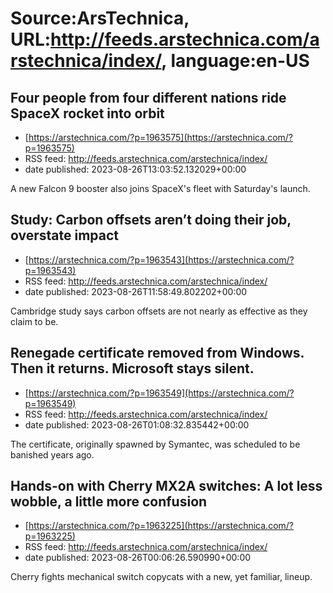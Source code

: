 # Source:ArsTechnica, URL:http://feeds.arstechnica.com/arstechnica/index/, language:en-US

## Four people from four different nations ride SpaceX rocket into orbit
 - [https://arstechnica.com/?p=1963575](https://arstechnica.com/?p=1963575)
 - RSS feed: http://feeds.arstechnica.com/arstechnica/index/
 - date published: 2023-08-26T13:03:52.132029+00:00

A new Falcon 9 booster also joins SpaceX's fleet with Saturday's launch.

## Study: Carbon offsets aren’t doing their job, overstate impact
 - [https://arstechnica.com/?p=1963543](https://arstechnica.com/?p=1963543)
 - RSS feed: http://feeds.arstechnica.com/arstechnica/index/
 - date published: 2023-08-26T11:58:49.802202+00:00

Cambridge study says carbon offsets are not nearly as effective as they claim to be.

## Renegade certificate removed from Windows. Then it returns. Microsoft stays silent.
 - [https://arstechnica.com/?p=1963549](https://arstechnica.com/?p=1963549)
 - RSS feed: http://feeds.arstechnica.com/arstechnica/index/
 - date published: 2023-08-26T01:08:32.835442+00:00

The certificate, originally spawned by Symantec, was scheduled to be banished years ago.

## Hands-on with Cherry MX2A switches: A lot less wobble, a little more confusion
 - [https://arstechnica.com/?p=1963225](https://arstechnica.com/?p=1963225)
 - RSS feed: http://feeds.arstechnica.com/arstechnica/index/
 - date published: 2023-08-26T00:06:26.590990+00:00

Cherry fights mechanical switch copycats with a new, yet familiar, lineup.

